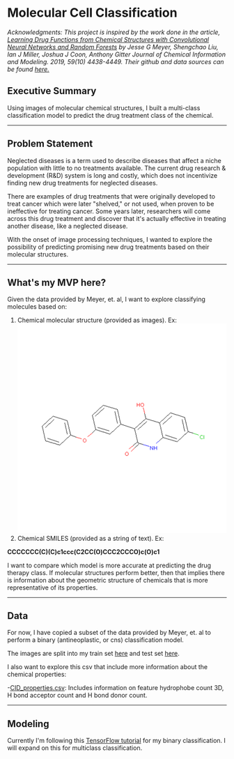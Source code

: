 # Molecular Cell Classification
*Acknowledgments: This project is inspired by the work done in the article, [Learning Drug Functions from Chemical Structures with Convolutional Neural Networks and Random Forests](https://pubs.acs.org/doi/10.1021/acs.jcim.9b00236) by Jesse G Meyer, Shengchao Liu, Ian J Miller, Joshua J Coon, Anthony Gitter Journal of Chemical Information and Modeling. 2019, 59(10) 4438-4449. Their github and data sources can be found [here.](https://github.com/jgmeyerucsd/drug-class)*

## Executive Summary
Using images of molecular chemical structures, I built a multi-class classification model to predict the drug treatment class of the chemical.

---

## Problem Statement
Neglected diseases is a term used to describe diseases that affect a niche population with little to no treatments available. The current drug research & development (R&D) system is long and costly, which does not incentivize finding new drug treatments for neglected diseases.

There are examples of drug treatments that were originally developed to treat cancer which were later "shelved," or not used, when proven to be ineffective for treating cancer. Some years later, researchers will come across this drug treatment and discover that it's actually effective in treating another disease, like a neglected disease.

With the onset of image processing techniques, I wanted to explore the possibility of predicting promising new drug treatments based on their molecular structures.



---

## What's my MVP here?

Given the data provided by Meyer, et. al, I want to explore classifying molecules based on:

1. Chemical molecular structure (provided as images). Ex:
![Chem structure](./test_data/cns/753.png)
2. Chemical SMILES (provided as a string of text). Ex:

  __CCCCCCC(C)(C)c1ccc(C2CC(O)CCC2CCCO)c(O)c1__

I want to compare which model is more accurate at predicting the drug therapy class. If molecular structures perform better, then that implies there is information about the geometric structure of chemicals that is more representative of its properties.

---
## Data

For now, I have copied a subset of the data provided by Meyer, et. al to perform a binary (antineoplastic, or cns) classification model.

The images are split into my train set [here](./train_data) and test set [here](./test_data).

I also want to explore this csv that include more information about the chemical properties:

-[CID_properties.csv](./data/CID_properties.csv):
Includes information  on feature hydrophobe count 3D, H bond acceptor count and H bond donor count.

---

## Modeling

Currently I'm following this [TensorFlow tutorial](https://github.com/tensorflow/docs) for my binary classification. I will expand on this for multiclass classification.
